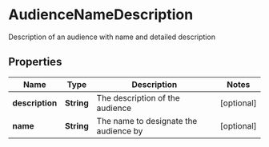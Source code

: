 

# AudienceNameDescription

Description of an audience with name and detailed description

## Properties

| Name | Type | Description | Notes |
|------------ | ------------- | ------------- | -------------|
|**description** | **String** | The description of the audience |  [optional] |
|**name** | **String** | The name to designate the audience by |  [optional] |



